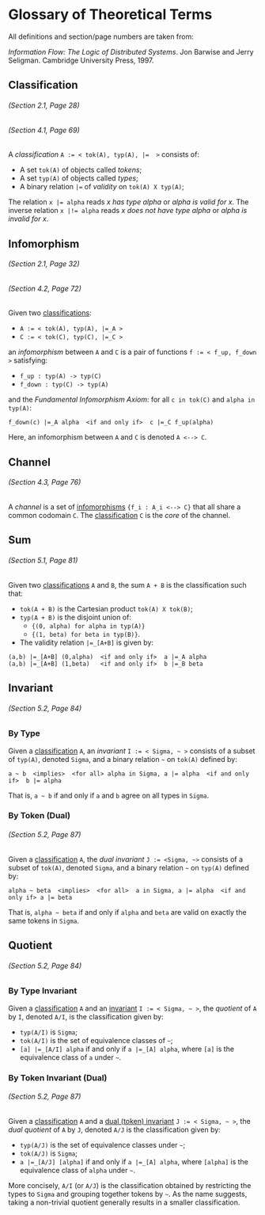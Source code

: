 # Glossary of Theoretical Terms

All definitions and section/page numbers are taken from:

_Information Flow: The Logic of Distributed Systems_. Jon Barwise and Jerry Seligman. Cambridge University Press, 1997.


## Classification
###### (Section 2.1, Page 28)
###### (Section 4.1, Page 69)

A _classification_ `A := < tok(A), typ(A), |=  >` consists of:

- A set `tok(A)` of objects called _tokens_;
- A set `typ(A)` of objects called _types_;
- A binary relation `|=` of _validity_ on `tok(A) X typ(A)`;

The relation `x |= alpha` reads _x has type alpha_ or _alpha is valid for x_. The inverse relation `x |!= alpha` reads _x does not have type alpha_ or _alpha is invalid for x_.


## Infomorphism
###### (Section 2.1, Page 32)
###### (Section 4.2, Page 72)

Given two [classifications](#classification):

- `A := < tok(A), typ(A), |=_A >`
- `C := < tok(C), typ(C), |=_C >`

an _infomorphism_ between `A` and `C` is a pair of functions `f := < f_up, f_down >` satisfying:

- `f_up : typ(A) -> typ(C)`
- `f_down : typ(C) -> typ(A)`

and the _Fundamental Infomorphism Axiom_: for all `c in tok(C)` and `alpha in typ(A)`:

```
f_down(c) |=_A alpha  <if and only if>  c |=_C f_up(alpha)
```
Here, an infomorphism between `A` and `C` is denoted `A <--> C`.


## Channel
###### (Section 4.3, Page 76)

A _channel_ is a set of [infomorphisms](#infomorphism) `{f_i : A_i <--> C}` that all share a common codomain `C`. The [classification](#classification) `C` is the _core_ of the channel.


## Sum
###### (Section 5.1, Page 81)

Given two [classifications](#classification) `A` and `B`, the sum `A + B` is the classification such that:

- `tok(A + B)` is the Cartesian product `tok(A) X tok(B)`;
- `typ(A + B)` is the disjoint union of:
  - `{(0, alpha) for alpha in typ(A)}`
  - `{(1, beta) for beta in typ(B)}`.
- The validity relation `|=_[A+B]` is given by:

```
(a,b) |=_[A+B] (0,alpha)  <if and only if>  a |=_A alpha
(a,b) |=_[A+B] (1,beta)   <if and only if>  b |=_B beta
```

## Invariant
###### (Section 5.2, Page 84)

### By Type

Given a [classification](#classification) `A`, an _invariant_ `I := < Sigma, ~ >` consists of a subset of `typ(A)`, denoted `Sigma`, and a binary relation `~` on `tok(A)` defined by:

```
a ~ b  <implies>  <for all> alpha in Sigma, a |= alpha  <if and only if>  b |= alpha
```
That is, `a ~ b` if and only if `a` and `b` agree on all types in `Sigma`.

### By Token (Dual)
###### (Section 5.2, Page 87)

Given a [classification](#classification) `A`, the _dual invariant_ `J := <Sigma, ~>` consists of a subset of `tok(A)`, denoted `Sigma`, and a binary relation `~` on `typ(A)` defined by:

```
alpha ~ beta  <implies>  <for all>  a in Sigma, a |= alpha  <if and only if> a |= beta
```
That is, `alpha ~ beta` if and only if `alpha` and `beta` are valid on exactly the same tokens in `Sigma`.

## Quotient
###### (Section 5.2, Page 84)

### By Type Invariant

Given a [classification](#classification) `A` and an [invariant](#invariant) `I := < Sigma, ~ >`, the _quotient_ of `A` by `I`, denoted `A/I`, is the classification given by:

- `typ(A/I)` is `Sigma`;
- `tok(A/I)` is the set of equivalence classes of `~`;
- `[a] |=_[A/I] alpha` if and only if `a |=_[A] alpha`, where `[a]` is the equivalence class of `a` under `~`.

### By Token Invariant (Dual)
###### (Section 5.2, Page 87)

Given a [classification](#classification) `A` and a [dual (token) invariant](#invariant) `J := < Sigma, ~ >`, the _dual quotient_ of `A` by `J`, denoted `A/J` is the classification given by:

- `typ(A/J)` is the set of equivalence classes under `~`;
- `tok(A/J)` is `Sigma`;
- `a |=_[A/J] [alpha]` if and only if `a |=_[A] alpha`, where `[alpha]` is the equivalence class of `alpha` under `~`.

More concisely, `A/I` (or `A/J`) is the classification obtained by restricting the types to `Sigma` and grouping together tokens by `~`. As the name suggests, taking a non-trivial quotient generally results in a smaller classification.
